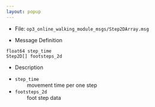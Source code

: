 ```yaml
---
layout: popup
---
```


- File: `op3_online_walking_module_msgs/Step2DArray.msg`

- Message Definition
 ```
 float64 step_time
 Step2D[] footsteps_2d
 ```

- Description

* `step_time`   
&emsp;&emsp; movement time per one step      
* `footsteps_2d`    
&emsp;&emsp; foot step data   



